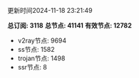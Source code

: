 更新时间2024-11-18 23:21:49

**总订阅: 3118**
**总节点: 41141**
**有效节点: 12782**
- v2ray节点: 9694
- ss节点: 1582
- trojan节点: 1498
- ssr节点: 8
